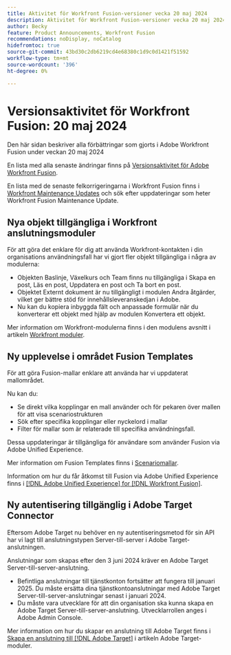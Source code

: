 ```yaml
---
title: Aktivitet för Workfront Fusion-versioner vecka 20 maj 2024
description: Aktivitet för Workfront Fusion-versioner vecka 20 maj 2024
author: Becky
feature: Product Announcements, Workfront Fusion
recommendations: noDisplay, noCatalog
hidefromtoc: true
source-git-commit: 43bd30c2db6219cd4e68380c1d9c0d1421f51592
workflow-type: tm+mt
source-wordcount: '396'
ht-degree: 0%

---
```


# Versionsaktivitet för Workfront Fusion: 20 maj 2024

Den här sidan beskriver alla förbättringar som gjorts i Adobe Workfront Fusion under veckan 20 maj 2024

En lista med alla senaste ändringar finns på [Versionsaktivitet för Adobe Workfront Fusion](../../../product-announcements/product-releases/fusion-release-activity/fusion-release-activity.md).

En lista med de senaste felkorrigeringarna i Workfront Fusion finns i [Workfront Maintenance Updates](https://experienceleague.adobe.com/docs/workfront-known-issues/releases/current-updates.html) och sök efter uppdateringar som heter Workfront Fusion Maintenance Update.

## Nya objekt tillgängliga i Workfront anslutningsmoduler

För att göra det enklare för dig att använda Workfront-kontakten i din organisations användningsfall har vi gjort fler objekt tillgängliga i några av modulerna:

* Objekten Baslinje, Växelkurs och Team finns nu tillgängliga i Skapa en post, Läs en post, Uppdatera en post och Ta bort en post.
* Objektet Externt dokument är nu tillgängligt i modulen Andra åtgärder, vilket ger bättre stöd för innehållsleveranskedjan i Adobe.
* Nu kan du kopiera inbyggda fält och anpassade formulär när du konverterar ett objekt med hjälp av modulen Konvertera ett objekt.

Mer information om Workfront-modulerna finns i den modulens avsnitt i artikeln [Workfront moduler](/help/quicksilver/workfront-fusion/apps-and-their-modules/workfront-modules.md).

## Ny upplevelse i området Fusion Templates

För att göra Fusion-mallar enklare att använda har vi uppdaterat mallområdet.

Nu kan du:

* Se direkt vilka kopplingar en mall använder och för pekaren över mallen för att visa scenariostrukturen
* Sök efter specifika kopplingar eller nyckelord i mallar
* Filter för mallar som är relaterade till specifika användningsfall.

Dessa uppdateringar är tillgängliga för användare som använder Fusion via Adobe Unified Experience.

Mer information om Fusion Templates finns i [Scenariomallar](/help/quicksilver/workfront-fusion/scenarios/templates/fusion-templates.md).

Information om hur du får åtkomst till Fusion via Adobe Unified Experience finns i [[!DNL Adobe Unified Experience] for [!DNL Workfront Fusion]](/help/quicksilver/workfront-fusion/fusion-in-admin-console/fusion-unified-experience.md).

## Ny autentisering tillgänglig i Adobe Target Connector

Eftersom Adobe Target nu behöver en ny autentiseringsmetod för sin API har vi lagt till anslutningstypen Server-till-server i Adobe Target-anslutningen.

Anslutningar som skapas efter den 3 juni 2024 kräver en Adobe Target Server-till-server-anslutning.

* Befintliga anslutningar till tjänstkonton fortsätter att fungera till januari 2025. Du måste ersätta dina tjänstkontoanslutningar med Adobe Target Server-till-server-anslutningar senast i januari 2024.
* Du måste vara utvecklare för att din organisation ska kunna skapa en Adobe Target Server-till-server-anslutning. Utvecklarrollen anges i Adobe Admin Console.

Mer information om hur du skapar en anslutning till Adobe Target finns i [Skapa en anslutning till [!DNL Adobe Target]](/help/quicksilver/workfront-fusion/apps-and-their-modules/adobe-target-modules.md#create-a-connection-to-adobe-target) i artikeln Adobe Target-moduler.

